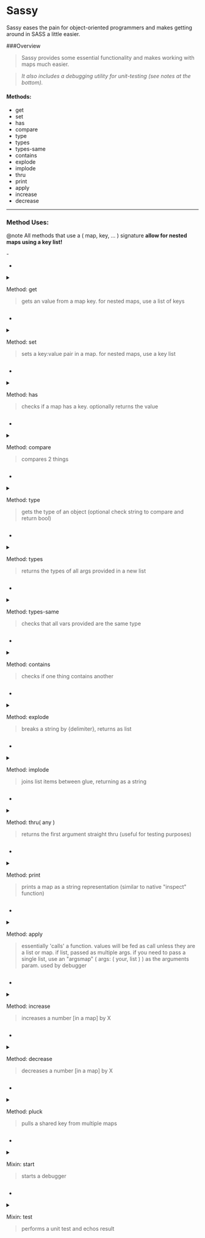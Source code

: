 # Sassy

Sassy eases the pain for object-oriented programmers and makes getting around in SASS a little easier.

###Overview

> Sassy provides some essential functionality and makes working with maps much easier.
 
> *It also includes a debugging utility for unit-testing (see notes at the bottom).*

#### Methods:

- get
- set
- has
- compare
- type
- types
- types-same
- contains
- explode
- implode
- thru
- print
- apply
- increase
- decrease

---

### Method Uses: 

@note All methods that use a ( map, key, ... ) signature **allow for nested maps using a key list!**

-</details>

-

<details><summary>



Method: get
> gets an value from a map key. for nested maps, use a list of keys

</summary>

Signature: 
 - get( map, key )
 - get( map, ( nested, key ) )

*Supported types: map*

</details>

-

<details><summary>



Method: set
> sets a key:value pair in a map. for nested maps, use a key list

</summary>

Signature: 
 - set( map, key, value )
 - set( map, ( nested, key ), value )

@note *Remember SASS objects are immutable. Replace your map reference each time!*

*Supported types: map*

</details>

-

<details><summary>



Method: has 
> checks if a map has a key. optionally returns the value

</summary>

Signature: has( map, key, [return], [default] )

Optional default value IF NO KEY (otherwise returns null).

*Supported types: map*

</details>

-

<details><summary>



Method: compare
> compares 2 things

</summary>

Signature: compare( A, B )

*Supported types: any*

</details>

-

<details><summary>



Method: type 
> gets the type of an object (optional check string to compare and return bool)

</summary>

Signature: type( var, [against] )

*Supported types: any*

</details>

-

<details><summary>



Method: types
> returns the types of all args provided in a new list

</summary>

Signature: types ( varN... )

*Supported types: any*

</details>

-

<details><summary>



Method: types-same
> checks that all vars provided are the same type

</summary>

Signature: types-same ( varN... )

*Supported types: any*

</details>

-

<details><summary>



Method: contains
> checks if one thing contains another

</summary>

Signature: contains( haystack, needle )

*Supported types: map, list, string*

</details>

-

<details><summary>



Method: explode
> breaks a string by {delimiter}, returns as list

</summary>

Signature: explode( string, [delimiter='-'] )

*Supported types: string*

</details>

-

<details><summary>



Method: implode
> joins list items between glue, returning as a string

</summary>

Signature: implode( list, [wrap=false], [glue=', '] )

@note wrap is optional. if true, adds ( ) to string before returning

*Supported types: list*

</details>

-

<details><summary>



Method: thru( any )
> returns the first argument straight thru (useful for testing purposes)

</summary>

Signature: thru( any )

*Supported types: any*

</details>

-

<details><summary>



Method: print
> prints a map as a string representation (similar to native "inspect" function)

</summary>

Signature: print( map )

*Supported types: map*

</details>

-

<details><summary>



Method: apply
> essentially 'calls' a function. values will be fed as call unless they are a list or map. if list, passed as multiple args. if you need to pass a single list, use an "argsmap" ( args: ( your, list ) ) as the arguments param. used by debugger

</summary>

Signature: 
  - apply( method_name,  argslist... )
  - apply( method_name,  ( list, of, args ) )
  - apply( method_name,  argsmap )

*Supported types: function*

</details>

-

<details><summary>



Method: increase
> increases a number [in a map] by X

</summary>

Signature: 
  - increase( number, [x=1] )
  - increase( map, key, [x=1] )

*Supported types: number, map with number as value to a key*

</details>

-

<details><summary>



Method: decrease
> decreases a number [in a map] by X

</summary>

Signature: 
  - decrease( number, [x=1] )
  - decrease( map, key, [x=1] )

*Supported types: number, map with number as value to a key*

</details>

-

<details><summary>



Method: pluck
> pulls a shared key from multiple maps

</summary>

Signature: pluck( key, maps.. )

@note also accepts a list of maps

*Supported types: map*

---

## Sassy Debugger

I put together a SASS debug utility based loosely on my much more robust JS debugger. 

There are only 3 mixins you need (really only "test", but it's better to use all 3).

</details>

-

<details><summary>



Mixin: start
> starts a debugger

</summary>

Signature: @include start(debug_name)

</details>

-

<details><summary>



Mixin: test
> performs a unit test and echos result

</summary>

Signature:   
  - @include test( method_name, arguments, [expect=true] )
  - @include test( name, result, [expect=true] )

> *You should* ***always use a list of arguments*** *instead of a result boolean.*

> The result boolean option is there for edge cases where comparing the result isn't so easy. 

> If you need to pass a single list, use an argsmap 

>     ( args: ( your, list ) )

> *You can add a variation string as the 4th parameter. Useful if debugging similar signatures.*

-

Mixin: complete
> reports a summary of pass/fail

@note fire this after all of your tests. it will tell you that all tests passed or which ones failed (and why).

--

**That's all!** *Enjoy the software!*
